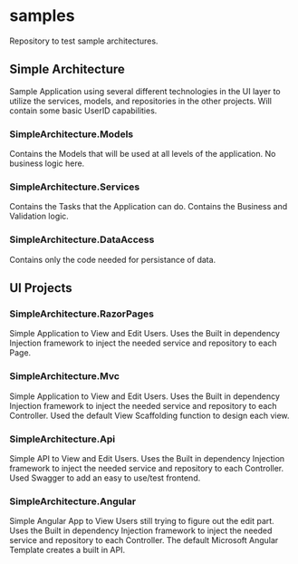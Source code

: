 # samples
Repository to test sample architectures.

## Simple Architecture
Sample Application using several different technologies in the UI layer to utilize the services, models, and repositories in the other projects.  Will contain some basic UserID capabilities.

### SimpleArchitecture.Models
Contains the Models that will be used at all levels of the application.  No business logic here. 

### SimpleArchitecture.Services
Contains the Tasks that the Application can do. Contains the Business and Validation logic.

### SimpleArchitecture.DataAccess
Contains only the code needed for persistance of data.

## UI Projects

### SimpleArchitecture.RazorPages
Simple Application to View and Edit Users.  Uses the Built in dependency Injection framework to inject the needed service and repository to each Page.

### SimpleArchitecture.Mvc
Simple Application to View and Edit Users.  Uses the Built in dependency Injection framework to inject the needed service and repository to each Controller. 
Used the default View Scaffolding function to design each view.

### SimpleArchitecture.Api
Simple API to View and Edit Users.  Uses the Built in dependency Injection framework to inject the needed service and repository to each Controller. 
Used Swagger to add an easy to use/test frontend.

### SimpleArchitecture.Angular
Simple Angular App to View Users still trying to figure out the edit part.  Uses the Built in dependency Injection framework to inject the needed service and repository to each Controller. 
The default Microsoft Angular Template creates a built in API.
